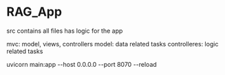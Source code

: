 # RAG_App

 src contains all files has logic for the app  

mvc: model, views, controllers
model: data related tasks
controlleres: logic related tasks

uvicorn main:app --host 0.0.0.0 --port 8070 --reload
